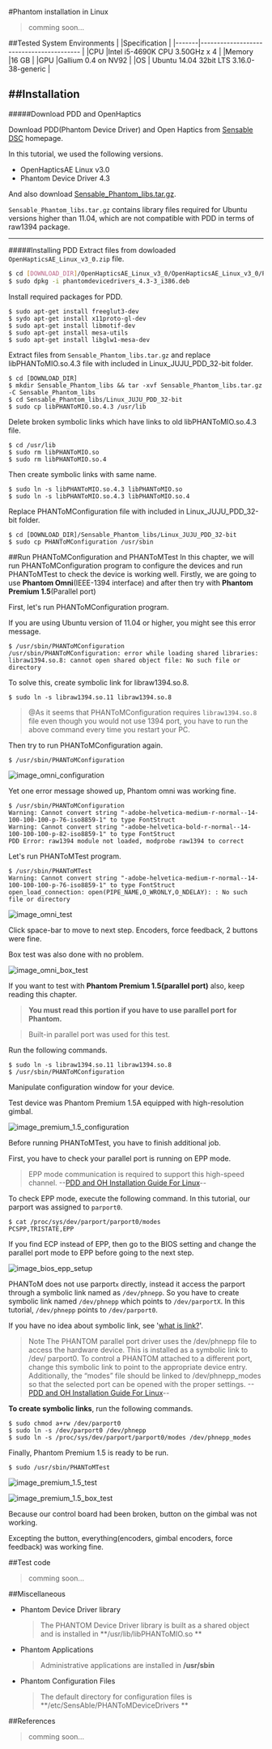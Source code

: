 #Phantom installation in Linux
>comming soon...

##Tested System Environments 
|       |Specification                              |
|-------|-----------------------------------------  |
|CPU    |Intel i5-4690K CPU 3.50GHz x 4             |
|Memory |16 GB                                      |
|GPU    |Gallium 0.4 on NV92                        |
|OS     | Ubuntu 14.04 32bit LTS 3.16.0-38-generic  |


##Installation
----------------------------------------------------------------------
#####Download PDD and OpenHaptics

Download PDD(Phantom Device Driver) and Open Haptics from [Sensable DSC] homepage.

In this tutorial, we used the following versions.
* OpenHapticsAE Linux v3.0
* Phantom Device Driver 4.3

And also download [Sensable_Phantom_libs.tar.gz].

`Sensable_Phantom_libs.tar.gz` contains library files required for Ubuntu versions higher than 11.04, which are not compatible with PDD in terms of raw1394 package. 

----------------------------------------------------------------------
#####Installing PDD
Extract files from dowloaded `OpenHapticsAE_Linux_v3_0.zip` file.
```sh
$ cd [DOWNLOAD_DIR]/OpenHapticsAE_Linux_v3_0/OpenHapticsAE_Linux_v3_0/PHANTOM Device Drivers/32-bit
$ sudo dpkg -i phantomdevicedrivers_4.3-3_i386.deb
```

Install required packages for PDD.
```shell
$ sudo apt-get install freeglut3-dev
$ sydo apt-get install x11proto-gl-dev
$ sudo apt-get install libmotif-dev
$ sudo apt-get install mesa-utils
$ sudo apt-get install libglw1-mesa-dev
```

Extract files from `Sensable_Phantom_libs.tar.gz` and replace libPHANToMIO.so.4.3 file with included in Linux_JUJU_PDD_32-bit folder.
```shell
$ cd [DOWNLOAD_DIR]
$ mkdir Sensable_Phantom_libs && tar -xvf Sensable_Phantom_libs.tar.gz -C Sensable_Phantom_libs
$ cd Sensable_Phantom_libs/Linux_JUJU_PDD_32-bit
$ sudo cp libPHANToMIO.so.4.3 /usr/lib
```
Delete broken symbolic links which have links to old libPHANToMIO.so.4.3 file.
```shell
$ cd /usr/lib
$ sudo rm libPHANToMIO.so
$ sudo rm libPHANToMIO.so.4
```
Then create symbolic links with same name.
```shell
$ sudo ln -s libPHANToMIO.so.4.3 libPHANToMIO.so
$ sudo ln -s libPHANToMIO.so.4.3 libPHANToMIO.so.4
```
Replace PHANToMConfiguration file with included in Linux_JUJU_PDD_32-bit folder.
```shell
$ cd [DOWNLOAD_DIR]/Sensable_Phantom_libs/Linux_JUJU_PDD_32-bit
$ sudo cp PHANToMConfiguration /usr/sbin
```


##Run PHANToMConfiguration and PHANToMTest
In this chapter, we will run PHANToMConfiguration program to configure the devices and run PHANToMTest to check the device is working well. Firstly, we are going to use **Phantom Omni**(IEEE-1394 interface) and after then try with **Phantom Premium 1.5**(Parallel port)  

First, let's run PHANToMConfiguration program.

If you are using Ubuntu version of 11.04 or higher, you might see this error message. 
```Shell
$ /usr/sbin/PHANToMConfiguration
/usr/sbin/PHANToMConfiguration: error while loading shared libraries: libraw1394.so.8: cannot open shared object file: No such file or directory
```

To solve this, create symbolic link for libraw1394.so.8.
```shell
$ sudo ln -s libraw1394.so.11 libraw1394.so.8
```
>@As it seems that PHANToMConfiguration requires `libraw1394.so.8` file even though you would not use 1394 port, you have to run the above command every time you restart your PC.

Then try to run PHANToMConfiguration again.
```shell
$ /usr/sbin/PHANToMConfiguration 
```

![image_omni_configuration]

Yet one error message showed up, Phantom omni was working fine. 

```shell
$ /usr/sbin/PHANToMConfiguration 
Warning: Cannot convert string "-adobe-helvetica-medium-r-normal--14-100-100-100-p-76-iso8859-1" to type FontStruct
Warning: Cannot convert string "-adobe-helvetica-bold-r-normal--14-100-100-100-p-82-iso8859-1" to type FontStruct
PDD Error: raw1394 module not loaded, modprobe raw1394 to correct
```

Let's run PHANToMTest program.

```shell
$ /usr/sbin/PHANToMTest 
Warning: Cannot convert string "-adobe-helvetica-medium-r-normal--14-100-100-100-p-76-iso8859-1" to type FontStruct
open_load_connection: open(PIPE_NAME,O_WRONLY,O_NDELAY): : No such file or directory
```
![image_omni_test]

Click space-bar to move to next step. Encoders, force feedback, 2 buttons were fine.

Box test was also done with no problem. 

![image_omni_box_test]

If you want to test with **Phantom Premium 1.5(parallel port)** also, keep reading this chapter.

>**You must read this portion if you have to use parallel port for Phantom.**

>Built-in parallel port was used for this test.

Run the following commands.
```shell
$ sudo ln -s libraw1394.so.11 libraw1394.so.8
$ /usr/sbin/PHANToMConfiguration
```

Manipulate configuration window for your device. 

Test device was Phantom Premium 1.5A equipped with high-resolution gimbal. 

![image_premium_1.5_configuration]

Before running PHANToMTest, you have to finish additional job.

First, you have to check your parallel port is running on EPP mode.

>EPP mode communication is required to support this high-speed channel.
>--[PDD and OH Installation Guide For Linux]--

To check EPP mode, execute the following command.
In this tutorial, our parport was assigned to `parport0`. 

``` shell
$ cat /proc/sys/dev/parport/parport0/modes
PCSPP,TRISTATE,EPP
```

If you find ECP instead of EPP, then go to the BIOS setting and change the parallel port mode to EPP before going to the next step.

![image_bios_epp_setup]

PHANToM does not use parport`x` directly, instead it access the parport through a symbolic link named as `/dev/phnepp`.
So you have to create symbolic link named `/dev/phnepp` which points to `/dev/parportX`. In this tutorial, `/dev/phnepp` points to `/dev/parport0`.

If you have no idea about symbolic link, see '[what is link?]'.

>Note The PHANTOM parallel port driver uses the /dev/phnepp file to
>access the hardware device. This is installed as a symbolic link to /dev/
>parport0. To control a PHANTOM attached to a different port, change
>this symbolic link to point to the appropriate device entry.
>Additionally, the “modes” file should be linked to /dev/phnepp_modes so
>that the selected port can be opened with the proper settings. 
>--[PDD and OH Installation Guide For Linux]--

**To create symbolic links**, run the following commands.

```shell
$ sudo chmod a+rw /dev/parport0
$ sudo ln -s /dev/parport0 /dev/phnepp
$ sudo ln -s /proc/sys/dev/parport/parport0/modes /dev/phnepp_modes
```

Finally, Phantom Premium 1.5 is ready to be run.
```shell
$ sudo /usr/sbin/PHANToMTest
```

![image_premium_1.5_test]

![image_premium_1.5_box_test]

Because our control board had been broken, button on the gimbal was not working.

Excepting the button, everything(encoders, gimbal encoders, force feedback) was working fine.

##Test code
>comming soon...

##Miscellaneous
* Phantom Device Driver library
    >The PHANTOM Device Driver library is built as a shared object and is installed in
 **/usr/lib/libPHANToMIO.so **

* Phantom Applications 
    >Administrative applications are installed in **/usr/sbin**

* Phantom Configuration Files 
    >The default directory for configuration files is
 **/etc/SensAble/PHANToMDeviceDrivers **



##References
>comming soon...



[Sensable DSC]:http://dsc.sensable.com/3dtouch/openhaptics_academic_linux/index.asp
[PDD and OH Installation Guide For Linux]:http://dsc.sensable.com/datafiles/3dtouch/HW_userguide_Linux.pdf
[what is link?]:http://www.computerhope.com/unix/uln.htm


[Sensable_Phantom_libs.tar.gz]:https://raw.github.com/jaejunlee0538/sensable_phantom_in_linux/master/Sensable_Phantom_libs.tar.gz

[image_bios_epp_setup]:http://emojipedia.org/wp-content/uploads/2014/04/1f408-google-android.png
[image_omni_configuration]:https://raw.github.com/jaejunlee0538/sensable_phantom_in_linux/master/resources/phantom_omni_config.png
[image_omni_test]:https://raw.github.com/jaejunlee0538/sensable_phantom_in_linux/master/resources/phantom_omni_test.png
[image_omni_box_test]:https://raw.github.com/jaejunlee0538/sensable_phantom_in_linux/master/resources/phantom_omni_box_test.png
[image_premium_1.5_configuration]:https://raw.github.com/jaejunlee0538/sensable_phantom_in_linux/master/resources/phantom_premium_config.png
[image_premium_1.5_test]:https://raw.github.com/jaejunlee0538/sensable_phantom_in_linux/master/resources/phantom_premium_test.png
[image_premium_1.5_box_test]:https://raw.github.com/jaejunlee0538/sensable_phantom_in_linux/master/resources/phantom_premium_box_test.png
